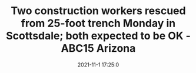 ---
"title": "Two construction workers rescued from 25-foot trench Monday in Scottsdale; both expected to be OK - ABC15 Arizona"
"date": "2021-11-1 17:25:0"
"feed_name": "GOOGLENEWSCONSTRUCTION"
"feed_website": "https://news.google.com/search?q=construction%2Bincident&hl=en-US&gl=US&ceid=US:en"
"feed_rss": "https://news.google.com/rss/search?q=construction%2Bincident&hl=en-US&gl=US&ceid=US:en"
"link": "https://www.abc15.com/news/region-northeast-valley/scottsdale/two-construction-workers-rescued-from-25-foot-trench-monday-in-scottsdale-both-expected-to-be-ok"
"source": "{'href': 'https://www.abc15.com', 'title': 'ABC15 Arizona'}"
"file": "_posts/2021-1-1-ec90d442488c8501c94b96d5385c03371829fd61.md"
"accident": "1"
"drilling": "0"
"dead": "0"
"injured": "0"
"arrested": "0"
"place": "unknown place"
"where": "unknown site"
"causes": "unknown"
"place_uri": "unknown place"
---